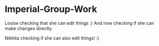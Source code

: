 # Imperial-Group-Work

Louise checking that she can edit things :)
And now checking if she can make changes directly.

Nikhita checking if she can also edit things! :)
